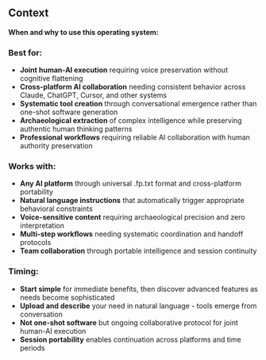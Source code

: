 ## Context

**When and why to use this operating system:**

### **Best for:**
- **Joint human-AI execution** requiring voice preservation without cognitive flattening
- **Cross-platform AI collaboration** needing consistent behavior across Claude, ChatGPT, Cursor, and other systems
- **Systematic tool creation** through conversational emergence rather than one-shot software generation
- **Archaeological extraction** of complex intelligence while preserving authentic human thinking patterns
- **Professional workflows** requiring reliable AI collaboration with human authority preservation

### **Works with:**
- **Any AI platform** through universal .fp.txt format and cross-platform portability
- **Natural language instructions** that automatically trigger appropriate behavioral constraints
- **Voice-sensitive content** requiring archaeological precision and zero interpretation
- **Multi-step workflows** needing systematic coordination and handoff protocols
- **Team collaboration** through portable intelligence and session continuity

### **Timing:**
- **Start simple** for immediate benefits, then discover advanced features as needs become sophisticated
- **Upload and describe** your need in natural language - tools emerge from conversation
- **Not one-shot software** but ongoing collaborative protocol for joint human-AI execution
- **Session portability** enables continuation across platforms and time periods 